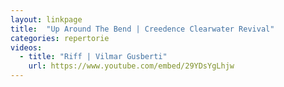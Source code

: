 ```yaml
---
layout: linkpage
title:  "Up Around The Bend | Creedence Clearwater Revival"
categories: repertorie
videos:
  - title: "Riff | Vilmar Gusberti"
    url: https://www.youtube.com/embed/29YDsYgLhjw
---
```


